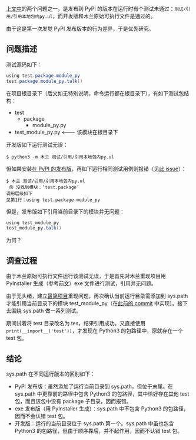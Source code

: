 [上文中](https://zhuanlan.zhihu.com/p/339033162)的两个问题之一，是发布到 PyPI 的版本在运行时有个测试未通过：`测试/引用/引用本地包内py.ul`，而开发版和木兰原始可执行文件是通过的。

由于这是第一次发觉 PyPI 发布版本的行为差异，于是优先研究。

## 问题描述

测试源码如下：
```java
using test.package.module_py
test.package.module_py.talk()
```

在项目根目录下（后文如无特别说明，命令运行都在根目录下），有如下测试包结构：
- test
  - package
    - module_py.py
- test_module_py.py   <--- 该模块在根目录下

开发版如下运行测试无误：
```
$ python3 -m 木兰 测试/引用/引用本地包内py.ul
```

但如果安装[在 PyPI 的发布版](https://pypi.org/project/ulang/)，再如下运行相同测试用例则报错（见[此 issue](https://gitee.com/MulanRevive/mulan-rework/issues/I1U2HP?from=project-issue#note_3835483)）：
```
$ 木兰 测试/引用/引用本地包内py.ul
 😰 没找到模块：‘test.package’
调用层级如下
见第1行：using test.package.module_py
```

但是，发布版如下引用当前目录下的模块并无问题：
```java
using test_module_py
test_module_py.talk()
```

为何？

## 调查过程

由于木兰原始可执行文件运行该测试无误，于是首先对木兰重现项目用 PyInstaller 生成（参考[前文](https://zhuanlan.zhihu.com/p/107836848)）exe 文件进行测试，引用并无问题。

由于无头绪，建立[最简项目](https://github.com/nobodxbodon/test-package-for-pypi)重现问题，再次确认当前运行目录需添加到 sys.path 才能引用当前目录下的模块 test_module_py（在[此前的 commit](https://gitee.com/MulanRevive/mulan-rework/commit/535a1e8b4c8d507c89eb3e7c6da2dc22a0fd40a2) 中实现）。接下去围绕 sys.path 做一系列测试。

期间试着将 test 目录改名为 tes，结果引用成功。又直接使用 `print(__import__('test'))`，才发现在 Python3 的包路径中，原就存在一个 test 包。

## 结论

sys.path 在不同运行版本的区别如下：

- PyPI 发布版：虽然添加了运行当前目录到 sys.path，但位于末尾。在 sys.path 中更靠前的路径中包含 Python3 的包路径，其中恰好存在其他 test 包，而且该包中没有 package 子目录，因而报错。
- exe 发布版（用 PyInstaller 生成）：sys.path 中不包含 Python3 的包路径，因而不会认错 test 包。
- 开发版：运行的当前目录位于 sys.path 第一个。sys.path 中虽也包含 Python3 的包路径，但由于顺序靠后，并不起作用，因而不认错 test 包。
